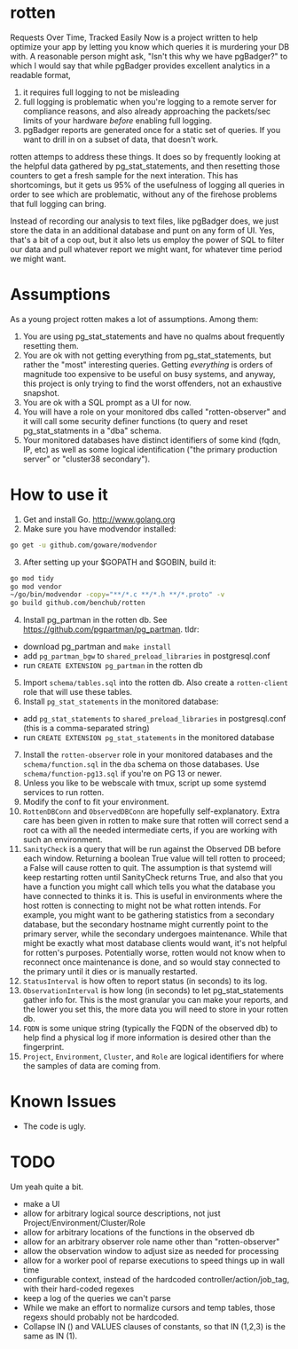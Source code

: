 rotten
======
Requests Over Time, Tracked Easily Now is a project written to help optimize your app
by letting you know which queries it is murdering your DB with. A reasonable person
might ask, "Isn't this why we have pgBadger?" to which I would say that while
pgBadger provides excellent analytics in a readable format,

1. it requires full logging to not be misleading
2. full logging is problematic when you're logging to a remote server for compliance
   reasons, and also already approaching the packets/sec limits of your hardware 
   _before_ enabling full logging.
3. pgBadger reports are generated once for a static set of queries. If you want to
   drill in on a subset of data, that doesn't work.

rotten attemps to address these things. It does so by frequently looking at the helpful
data gathered by pg_stat_statements, and then resetting those counters to get a fresh
sample for the next interation. This has shortcomings, but it gets us 95% of the
usefulness of logging all queries in order to see which are problematic, without any of
the firehose problems that full logging can bring.

Instead of recording our analysis to text files, like pgBadger does, we just store the
data in an additional database and punt on any form of UI. Yes, that's a bit of a cop
out, but it also lets us employ the power of SQL to filter our data and pull whatever 
report we might want, for whatever time period we might want.

Assumptions
===========
As a young project rotten makes a lot of assumptions. Among them:

1. You are using pg_stat_statements and have no qualms about frequently resetting them.
2. You are ok with not getting everything from pg_stat_statements, but rather the "most"
   interesting queries. Getting *everything* is orders of magnitude too expensive to be
   useful on busy systems, and anyway, this project is only trying to find the worst 
   offenders, not an exhaustive snapshot.
3. You are ok with a SQL prompt as a UI for now.
4. You will have a role on your monitored dbs called "rotten-observer" and it will call
   some security definer functions (to query and reset pg_stat_statments in a "dba" schema.
5. Your monitored databases have distinct identifiers of some kind (fqdn, IP, etc) as well
   as some logical identification ("the primary production server" or "cluster38 secondary").

How to use it
=============
1. Get and install Go. http://www.golang.org
2. Make sure you have modvendor installed:
  ```bash
  go get -u github.com/goware/modvendor
  ```
3. After setting up your $GOPATH and $GOBIN, build it:
  ```bash
  go mod tidy
  go mod vendor
  ~/go/bin/modvendor -copy="**/*.c **/*.h **/*.proto" -v
  go build github.com/benchub/rotten
  ```
4. Install pg_partman in the rotten db. See https://github.com/pgpartman/pg_partman. tldr:
 - download pg_partman and `make install`
 - add `pg_partman_bgw` to `shared_preload_libraries` in postgresql.conf
 - run `CREATE EXTENSION pg_partman` in the rotten db
5. Import `schema/tables.sql` into the rotten db. Also create a `rotten-client` role that
   will use these tables.
6. Install `pg_stat_statements` in the monitored database:
 - add `pg_stat_statements` to `shared_preload_libraries` in postgresql.conf (this is a comma-separated string)
 - run `CREATE EXTENSION pg_stat_statements` in the monitored database
7. Install the `rotten-observer` role in your monitored databases and the `schema/function.sql`
   in the `dba` schema on those databases. Use `schema/function-pg13.sql` if you're on PG 13 or newer. 
8. Unless you like to be webscale with tmux, script up some systemd services to run rotten.
9. Modify the conf to fit your environment.
  1. `RottenDBConn` and `ObservedDBConn` are hopefully self-explanatory. Extra care has been
     given in rotten to make sure that rotten will correct send a root ca with all the needed
     intermediate certs, if you are working with such an environment.
  2. `SanityCheck` is a query that will be run against the Observed DB before each window.
     Returning a boolean True value will tell rotten to proceed; a False will cause rotten
     to quit. The assumption is that systemd will keep restarting rotten until SanityCheck
     returns True, and also that you have a function you might call which tells you what the
     database you have connected to thinks it is.
     This is useful in environments where the host rotten is connecting to might not be what
     rotten intends. For example, you might want to be gathering statistics from a secondary
     database, but the secondary hostname might currently point to the primary server, while
     the secondary undergoes maintenance. While that might be exactly what most database
     clients would want, it's not helpful for rotten's purposes. Potentially worse, rotten
     would not know when to reconnect once maintenance is done, and so would stay connected to
     the primary until it dies or is manually restarted.
  3. `StatusInterval` is how often to report status (in seconds) to its log.
  4. `ObservationInterval` is how long (in seconds) to let pg_stat_statements gather info
     for. This is the most granular you can make your reports, and the lower you set this,
     the more data you will need to store in your rotten db.
  5. `FQDN` is some unique string (typically the FQDN of the observed db) to help find a
     physical log if more information is desired other than the fingerprint.
  6. `Project`, `Environment`, `Cluster`, and `Role` are logical identifiers for where the samples
     of data are coming from.

Known Issues
============
- The code is ugly.

TODO
====
Um yeah quite a bit.

- make a UI
- allow for arbitrary logical source descriptions, not just Project/Environment/Cluster/Role
- allow for arbitrary locations of the functions in the observed db
- allow for an arbitrary observer role name other than "rotten-observer"
- allow the observation window to adjust size as needed for processing
- allow for a worker pool of reparse executions to speed things up in wall time
- configurable context, instead of the hardcoded controller/action/job_tag, with their hard-coded regexes
- keep a log of the queries we can't parse
- While we make an effort to normalize cursors and temp tables, those regexs should probably not be hardcoded.
- Collapse IN () and VALUES clauses of constants, so that IN (1,2,3) is the same as IN (1).
